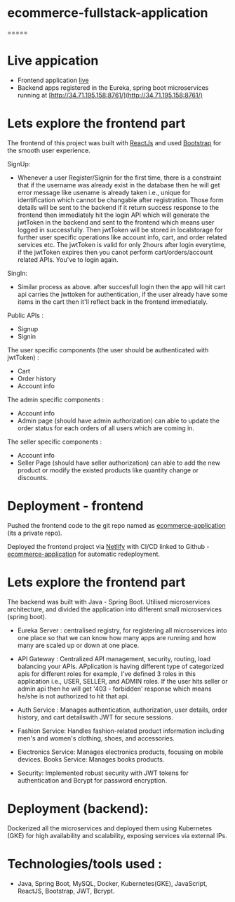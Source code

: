 # ecommerce-fullstack-application
=====
# Live appication

- Frontend application [live](https://ak-ecom.netlify.app/)
- Backend apps registered in the Eureka, spring boot microservices running at [http://34.71.195.158:8761/](http://34.71.195.158:8761/)

# Lets explore the frontend part

The frontend of this project was built with [ReactJs](https://github.com/facebook/create-react-app) and used [Bootstrap](https://getbootstrap.com) for the smooth user experience.

SignUp:
- Whenever a user Register/Signin for the first time, there is a constraint that if the username was already exist in the database then he will get error message like usename is already taken i.e., unique for identification which cannot be changable after registration. Those form details will be sent to the backend if it return success response to the frontend then immediately hit the login API which will generate the jwtToken in the backend and sent to the frontend which means user logged in successfully. Then jwtToken will be stored in localstorage for further user specific operations like account info, cart, and order related services etc.
The jwtToken is valid for only 2hours after login everytime, if the jwtToken expires then you canot perform cart/orders/account related APIs. You've to login again.

SingIn:
- Similar process as above. after succesfull login then the app will hit cart api carries the jwttoken for authentication, if the user already have some items in the cart then it'll reflect back in the frontend immediately.

Public APIs :
- Signup
- Signin

The user specific components (the user should be authenticated with jwtToken) :
- Cart
- Order history
- Account info

The admin specific components :
- Account info
- Admin page (should have admin authorization) can able to update the order status for each orders of all users which are coming in.
    
The seller specific components :
- Account info
- Seller Page (should have seller authorization) can able to add the new product or modify the existed products like quantity change or discounts.

# Deployment - frontend

Pushed the frontend code to the git repo named as [ecommerce-application](https://github.com/ashokumaar/ecommerce-application) (its a private repo).

Deployed the frontend project via [Netlify](https://app.netlify.com/) with CI/CD linked to Github - [ecommerce-application](https://github.com/ashokumaar/ecommerce-application) for automatic redeployment.


# Lets explore the frontend part

The backend was built with Java - Spring Boot. Utilised microservices architecture, and divided the application into different small microservices (spring boot).

- Eureka Server : centralised registry, for registering all microservices into one place so that we can know how many apps are running and how many are scaled up or down at one place.

- API Gateway : Centralized API management, security, routing, load balancing your APIs. APplication is having different type of categorized apis for different roles for example, I've defined 3 roles in this application i.e., USER, SELLER, and ADMIN roles. If the user hits seller or admin api then he will get '403 - forbidden' response which means he/she is not authorized to hit that api.

- Auth Service : Manages authentication, authorization, user details, order history, and cart detailswith JWT for secure sessions.

- Fashion Service: Handles fashion-related product information including men's and women's clothing, shoes, and accessories.

- Electronics Service: Manages electronics products, focusing on mobile devices.
Books Service: Manages books products.

- Security: Implemented robust security with JWT tokens for authentication and Bcrypt for password encryption.

# Deployment (backend): 

Dockerized all the microservices and deployed them using Kubernetes (GKE) for high availability and scalability, exposing services via external IPs.


# Technologies/tools used :

- Java, Spring Boot, MySQL, Docker, Kubernetes(GKE), JavaScript, ReactJS, Bootstrap, JWT, Bcrypt.